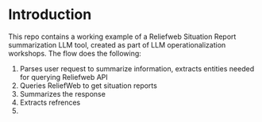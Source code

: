 # Introduction

This repo contains a working example of a Reliefweb Situation Report summarization LLM tool, created as part of LLM operationalization workshops. The flow does the following:

1. Parses user request to summarize information, extracts entities needed for querying Reliefweb API
2. Queries ReliefWeb to get situation reports
3. Summarizes the response
4. Extracts refrences
5.  